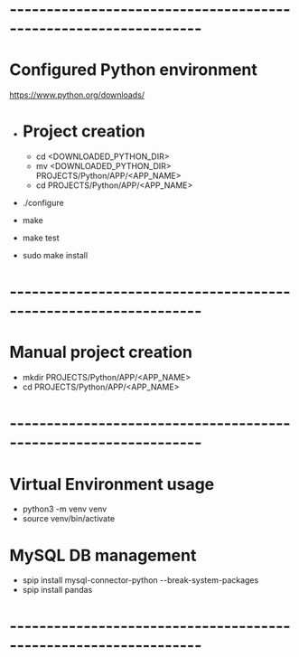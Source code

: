 
#   ----------------------------------------------------------------

#   Configured Python environment

https://www.python.org/downloads/

-   #   Project creation

    - cd <DOWNLOADED_PYTHON_DIR>
    - mv <DOWNLOADED_PYTHON_DIR> PROJECTS/Python/APP/<APP_NAME>
    - cd PROJECTS/Python/APP/<APP_NAME>

- ./configure
- make
- make test
- sudo make install

#   ----------------------------------------------------------------

#   Manual project creation

- mkdir PROJECTS/Python/APP/<APP_NAME>
- cd PROJECTS/Python/APP/<APP_NAME>

#   ----------------------------------------------------------------

#   Virtual Environment usage

- python3 -m venv venv
- source venv/bin/activate

#   MySQL DB management

- spip install mysql-connector-python --break-system-packages
- spip install pandas

#   ----------------------------------------------------------------

